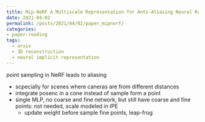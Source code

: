 ```yaml
---
title: Mip-NeRF A Multiscale Representation for Anti-Aliasing Neural Radiance Fields
date: 2021-04-02
permalink: /posts/2021/04/02/paper_mipnerf/
categories:
- paper-reading
tags:
  - arxiv
  - 3D reconstruction
  - neural implicit representation
---
```


point sampling in NeRF leads to aliasing
- scpecially for scenes where caneras are from different distances
- integrate posenc in a cone instead of sample form a point
- single MLP, no coarse and fine network, but still have coarse and fine points: not needed, scale modeled in IPE
  - update weight before sample fine points, leap-frog